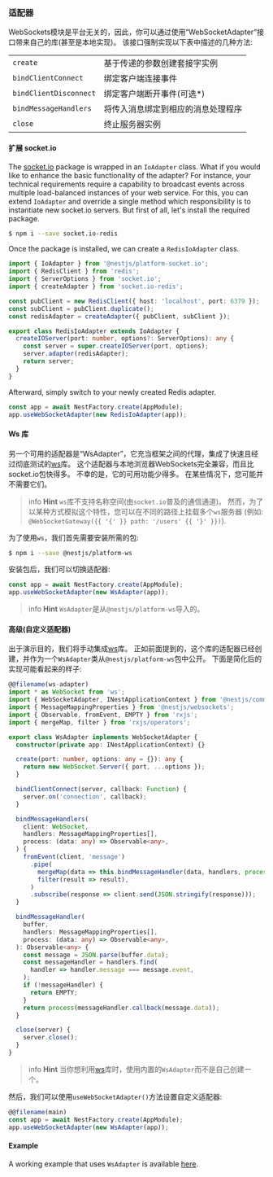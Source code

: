 ### 适配器

WebSockets模块是平台无关的，因此，你可以通过使用“WebSocketAdapter”接口带来自己的库(甚至是本地实现)。
该接口强制实现以下表中描述的几种方法:

<table>
  <tr>
    <td><code>create</code></td>
    <td>基于传递的参数创建套接字实例</td>
  </tr>
  <tr>
    <td><code>bindClientConnect</code></td>
    <td>绑定客户端连接事件</td>
  </tr>
  <tr>
    <td><code>bindClientDisconnect</code></td>
    <td>绑定客户端断开事件(可选*)</td>
  </tr>
  <tr>
    <td><code>bindMessageHandlers</code></td>
    <td>将传入消息绑定到相应的消息处理程序</td>
  </tr>
  <tr>
    <td><code>close</code></td>
    <td>终止服务器实例</td>
  </tr>
</table>

#### 扩展 socket.io

The [socket.io](https://github.com/socketio/socket.io) package is wrapped in an `IoAdapter` class. What if you would like to enhance the basic functionality of the adapter? For instance, your technical requirements require a capability to broadcast events across multiple load-balanced instances of your web service. For this, you can extend `IoAdapter` and override a single method which responsibility is to instantiate new socket.io servers. But first of all, let's install the required package.

```bash
$ npm i --save socket.io-redis
```

Once the package is installed, we can create a `RedisIoAdapter` class.

```typescript
import { IoAdapter } from '@nestjs/platform-socket.io';
import { RedisClient } from 'redis';
import { ServerOptions } from 'socket.io';
import { createAdapter } from 'socket.io-redis';

const pubClient = new RedisClient({ host: 'localhost', port: 6379 });
const subClient = pubClient.duplicate();
const redisAdapter = createAdapter({ pubClient, subClient });

export class RedisIoAdapter extends IoAdapter {
  createIOServer(port: number, options?: ServerOptions): any {
    const server = super.createIOServer(port, options);
    server.adapter(redisAdapter);
    return server;
  }
}
```

Afterward, simply switch to your newly created Redis adapter.

```typescript
const app = await NestFactory.create(AppModule);
app.useWebSocketAdapter(new RedisIoAdapter(app));
```

#### Ws 库

另一个可用的适配器是“WsAdapter”，它充当框架之间的代理，集成了快速且经过彻底测试的[ws](https://github.com/websockets/ws)库。
这个适配器与本地浏览器WebSockets完全兼容，而且比socket.io包快得多。
不幸的是，它的可用功能少得多。
在某些情况下，您可能并不需要它们。

> info **Hint**  `ws`库不支持名称空间(由`socket.io`普及的通信通道)。
> 然而，为了以某种方式模拟这个特性，您可以在不同的路径上挂载多个`ws`服务器 (例如: `@WebSocketGateway({{ '{' }} path: '/users' {{ '}' }})`).

为了使用`ws`，我们首先需要安装所需的包:

```bash
$ npm i --save @nestjs/platform-ws
```

安装包后，我们可以切换适配器:

```typescript
const app = await NestFactory.create(AppModule);
app.useWebSocketAdapter(new WsAdapter(app));
```

> info **Hint** `WsAdapter`是从`@nestjs/platform-ws`导入的。

#### 高级(自定义适配器)

出于演示目的，我们将手动集成[ws](https://github.com/websockets/ws)库。
正如前面提到的，这个库的适配器已经创建，并作为一个`WsAdapter`类从`@nestjs/platform-ws`包中公开。
下面是简化后的实现可能看起来的样子:

```typescript
@@filename(ws-adapter)
import * as WebSocket from 'ws';
import { WebSocketAdapter, INestApplicationContext } from '@nestjs/common';
import { MessageMappingProperties } from '@nestjs/websockets';
import { Observable, fromEvent, EMPTY } from 'rxjs';
import { mergeMap, filter } from 'rxjs/operators';

export class WsAdapter implements WebSocketAdapter {
  constructor(private app: INestApplicationContext) {}

  create(port: number, options: any = {}): any {
    return new WebSocket.Server({ port, ...options });
  }

  bindClientConnect(server, callback: Function) {
    server.on('connection', callback);
  }

  bindMessageHandlers(
    client: WebSocket,
    handlers: MessageMappingProperties[],
    process: (data: any) => Observable<any>,
  ) {
    fromEvent(client, 'message')
      .pipe(
        mergeMap(data => this.bindMessageHandler(data, handlers, process)),
        filter(result => result),
      )
      .subscribe(response => client.send(JSON.stringify(response)));
  }

  bindMessageHandler(
    buffer,
    handlers: MessageMappingProperties[],
    process: (data: any) => Observable<any>,
  ): Observable<any> {
    const message = JSON.parse(buffer.data);
    const messageHandler = handlers.find(
      handler => handler.message === message.event,
    );
    if (!messageHandler) {
      return EMPTY;
    }
    return process(messageHandler.callback(message.data));
  }

  close(server) {
    server.close();
  }
}
```

> info **Hint** 当你想利用[ws](https://github.com/websockets/ws)库时，使用内置的`WsAdapter`而不是自己创建一个。

然后，我们可以使用`useWebSocketAdapter()`方法设置自定义适配器:

```typescript
@@filename(main)
const app = await NestFactory.create(AppModule);
app.useWebSocketAdapter(new WsAdapter(app));
```

#### Example

A working example that uses `WsAdapter` is available [here](https://github.com/nestjs/nest/tree/master/sample/16-gateways-ws).
